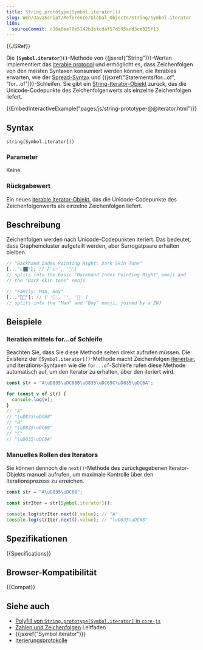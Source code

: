 ```yaml
---
title: String.prototype[Symbol.iterator]()
slug: Web/JavaScript/Reference/Global_Objects/String/Symbol.iterator
l10n:
  sourceCommit: c16a0ee78e5142b3bfcdaf57d595add3ce825f13
---
```


{{JSRef}}

Die **`[Symbol.iterator]()`**-Methode von {{jsxref("String")}}-Werten implementiert das [iterable protocol](/de/docs/Web/JavaScript/Reference/Iteration_protocols) und ermöglicht es, dass Zeichenfolgen von den meisten Syntaxen konsumiert werden können, die Iterables erwarten, wie der [Spread-Syntax](/de/docs/Web/JavaScript/Reference/Operators/Spread_syntax) und {{jsxref("Statements/for...of", "for...of")}}-Schleifen. Sie gibt ein [String-Iterator-Objekt](/de/docs/Web/JavaScript/Reference/Global_Objects/Iterator) zurück, das die Unicode-Codepunkte des Zeichenfolgenwerts als einzelne Zeichenfolgen liefert.

{{EmbedInteractiveExample("pages/js/string-prototype-@@iterator.html")}}

## Syntax

```js-nolint
string[Symbol.iterator]()
```

### Parameter

Keine.

### Rückgabewert

Ein neues [iterable Iterator-Objekt](/de/docs/Web/JavaScript/Reference/Global_Objects/Iterator), das die Unicode-Codepunkte des Zeichenfolgenwerts als einzelne Zeichenfolgen liefert.

## Beschreibung

Zeichenfolgen werden nach Unicode-Codepunkten iteriert. Das bedeutet, dass Graphemcluster aufgeteilt werden, aber Surrogatpaare erhalten bleiben.

```js
// "Backhand Index Pointing Right: Dark Skin Tone"
[..."👉🏿"]; // ['👉', '🏿']
// splits into the basic "Backhand Index Pointing Right" emoji and
// the "Dark skin tone" emoji

// "Family: Man, Boy"
[..."👨‍👦"]; // [ '👨', '‍', '👦' ]
// splits into the "Man" and "Boy" emoji, joined by a ZWJ
```

## Beispiele

### Iteration mittels for...of Schleife

Beachten Sie, dass Sie diese Methode selten direkt aufrufen müssen. Die Existenz der `[Symbol.iterator]()`-Methode macht Zeichenfolgen [iterierbar](/de/docs/Web/JavaScript/Reference/Iteration_protocols#the_iterable_protocol), und Iterations-Syntaxen wie die `for...of`-Schleife rufen diese Methode automatisch auf, um den Iterator zu erhalten, über den iteriert wird.

```js
const str = "A\uD835\uDC68B\uD835\uDC69C\uD835\uDC6A";

for (const v of str) {
  console.log(v);
}
// "A"
// "\uD835\uDC68"
// "B"
// "\uD835\uDC69"
// "C"
// "\uD835\uDC6A"
```

### Manuelles Rollen des Iterators

Sie können dennoch die `next()`-Methode des zurückgegebenen Iterator-Objekts manuell aufrufen, um maximale Kontrolle über den Iterationsprozess zu erreichen.

```js
const str = "A\uD835\uDC68";

const strIter = str[Symbol.iterator]();

console.log(strIter.next().value); // "A"
console.log(strIter.next().value); // "\uD835\uDC68"
```

## Spezifikationen

{{Specifications}}

## Browser-Kompatibilität

{{Compat}}

## Siehe auch

- [Polyfill von `String.prototype[Symbol.iterator]` in `core-js`](https://github.com/zloirock/core-js#ecmascript-string-and-regexp)
- [Zahlen und Zeichenfolgen](/de/docs/Web/JavaScript/Guide/Numbers_and_strings) Leitfaden
- {{jsxref("Symbol.iterator")}}
- [Iterierungsprotokolle](/de/docs/Web/JavaScript/Reference/Iteration_protocols)
